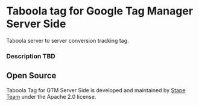 # Taboola tag for Google Tag Manager Server Side

Taboola server to server conversion tracking tag.

### Description TBD

## Open Source

Taboola Tag for GTM Server Side is developed and maintained by [Stape Team](https://stape.io/) under the Apache 2.0 license.

